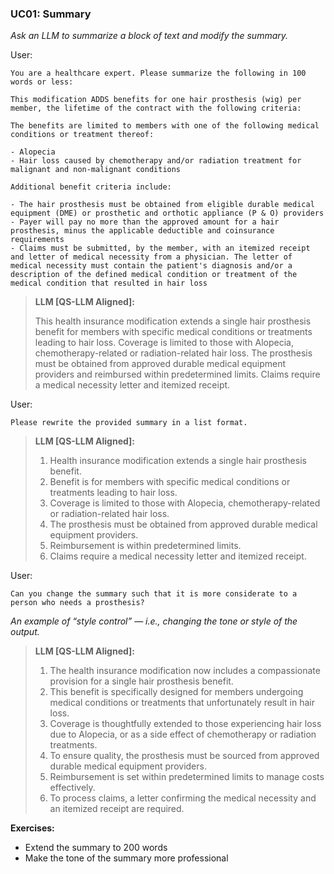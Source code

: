 ### UC01: Summary

*Ask an LLM to summarize a block of text and modify the summary.*


User:
```
You are a healthcare expert. Please summarize the following in 100 words or less: 

This modification ADDS benefits for one hair prosthesis (wig) per member, the lifetime of the contract with the following criteria: 

The benefits are limited to members with one of the following medical conditions or treatment thereof: 

- Alopecia
- Hair loss caused by chemotherapy and/or radiation treatment for malignant and non-malignant conditions

Additional benefit criteria include:

- The hair prosthesis must be obtained from eligible durable medical equipment (DME) or prosthetic and orthotic appliance (P & O) providers
- Payer will pay no more than the approved amount for a hair prosthesis, minus the applicable deductible and coinsurance requirements
- Claims must be submitted, by the member, with an itemized receipt and letter of medical necessity from a physician. The letter of medical necessity must contain the patient's diagnosis and/or a description of the defined medical condition or treatment of the medical condition that resulted in hair loss
```

>**LLM [QS-LLM Aligned]:**
>
>This health insurance modification extends a single hair prosthesis benefit for members with specific medical conditions or treatments leading to hair loss. Coverage is limited to those with Alopecia, chemotherapy-related or radiation-related hair loss. The prosthesis must be obtained from approved durable medical equipment providers and reimbursed within predetermined limits. Claims require a medical necessity letter and itemized receipt.

User:
````
Please rewrite the provided summary in a list format.
````
>**LLM [QS-LLM Aligned]:**
>
>1. Health insurance modification extends a single hair prosthesis benefit.
>2. Benefit is for members with specific medical conditions or treatments leading to hair loss.
>3. Coverage is limited to those with Alopecia, chemotherapy-related or radiation-related hair loss.
>4. The prosthesis must be obtained from approved durable medical equipment providers.
>5. Reimbursement is within predetermined limits.
>6. Claims require a medical necessity letter and itemized receipt.

User: 
```
Can you change the summary such that it is more considerate to a person who needs a prosthesis?
```
*An example of “style control” — i.e., changing the tone or style of the output.*



>**LLM [QS-LLM Aligned]:**
>
>1. The health insurance modification now includes a compassionate provision for a single hair prosthesis benefit.
>2. This benefit is specifically designed for members undergoing medical conditions or treatments that unfortunately result in hair loss.
>3. Coverage is thoughtfully extended to those experiencing hair loss due to Alopecia, or as a side effect of chemotherapy or radiation treatments.
>4. To ensure quality, the prosthesis must be sourced from approved durable medical equipment providers.
>5. Reimbursement is set within predetermined limits to manage costs effectively.
>6. To process claims, a letter confirming the medical necessity and an itemized receipt are required.


**Exercises:** 
- Extend the summary to 200 words
- Make the tone of the summary more professional
